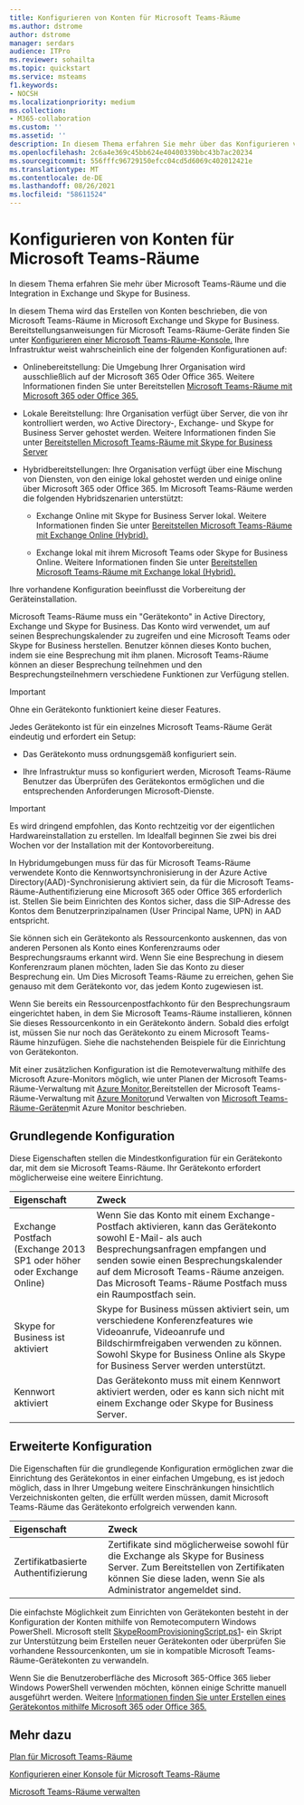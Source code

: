 ```yaml
---
title: Konfigurieren von Konten für Microsoft Teams-Räume
ms.author: dstrome
author: dstrome
manager: serdars
audience: ITPro
ms.reviewer: sohailta
ms.topic: quickstart
ms.service: msteams
f1.keywords:
- NOCSH
ms.localizationpriority: medium
ms.collection:
- M365-collaboration
ms.custom: ''
ms.assetid: ''
description: In diesem Thema erfahren Sie mehr über das Konfigurieren von Konten Microsoft Teams-Räume Konten in Exchange und Skype for Business.
ms.openlocfilehash: 2c6a4e369c45bb624e40400339bbc43b7ac20234
ms.sourcegitcommit: 556fffc96729150efcc04cd5d6069c402012421e
ms.translationtype: MT
ms.contentlocale: de-DE
ms.lasthandoff: 08/26/2021
ms.locfileid: "58611524"
---
```

# <a name="configure-accounts-for-microsoft-teams-rooms"></a>Konfigurieren von Konten für Microsoft Teams-Räume
 
In diesem Thema erfahren Sie mehr über Microsoft Teams-Räume und die Integration in Exchange und Skype for Business.
  
In diesem Thema wird das Erstellen von Konten beschrieben, die von Microsoft Teams-Räume in Microsoft Exchange und Skype for Business. Bereitstellungsanweisungen für Microsoft Teams-Räume-Geräte finden Sie unter [Konfigurieren einer Microsoft Teams-Räume-Konsole.](console.md) Ihre Infrastruktur weist wahrscheinlich eine der folgenden Konfigurationen auf:
  
- Onlinebereitstellung: Die Umgebung Ihrer Organisation wird ausschließlich auf der Microsoft 365 Oder Office 365. Weitere Informationen finden Sie unter Bereitstellen [Microsoft Teams-Räume mit Microsoft 365 oder Office 365.](with-office-365.md)
    
- Lokale Bereitstellung: Ihre Organisation verfügt über Server, die von ihr kontrolliert werden, wo Active Directory-, Exchange- und Skype for Business Server gehostet werden. Weitere Informationen finden Sie unter [Bereitstellen Microsoft Teams-Räume mit Skype for Business Server](with-skype-for-business-server-2015.md)
    
- Hybridbereitstellungen: Ihre Organisation verfügt über eine Mischung von Diensten, von den einige lokal gehostet werden und einige online über Microsoft 365 oder Office 365. Im Microsoft Teams-Räume werden die folgenden Hybridszenarien unterstützt:
    
  - Exchange Online mit Skype for Business Server lokal. Weitere Informationen finden Sie unter [Bereitstellen Microsoft Teams-Räume mit Exchange Online (Hybrid).](with-exchange-online.md)
    
  - Exchange lokal mit ihrem Microsoft Teams oder Skype for Business Online. Weitere Informationen finden Sie unter [Bereitstellen Microsoft Teams-Räume mit Exchange lokal (Hybrid).](with-exchange-on-premises.md)
    
Ihre vorhandene Konfiguration beeinflusst die Vorbereitung der Geräteinstallation.
  
Microsoft Teams-Räume muss ein "Gerätekonto" in Active Directory, Exchange und Skype for Business. Das Konto wird verwendet, um auf seinen Besprechungskalender zu zugreifen und eine Microsoft Teams oder Skype for Business herstellen. Benutzer können dieses Konto buchen, indem sie eine Besprechung mit ihm planen. Microsoft Teams-Räume können an dieser Besprechung teilnehmen und den Besprechungsteilnehmern verschiedene Funktionen zur Verfügung stellen.
  
> [!IMPORTANT]
> Ohne ein Gerätekonto funktioniert keine dieser Features. 
  
Jedes Gerätekonto ist für ein einzelnes Microsoft Teams-Räume Gerät eindeutig und erfordert ein Setup:
  
- Das Gerätekonto muss ordnungsgemäß konfiguriert sein.
    
- Ihre Infrastruktur muss so konfiguriert werden, Microsoft Teams-Räume Benutzer das Überprüfen des Gerätekontos ermöglichen und die entsprechenden Anforderungen Microsoft-Dienste.
    
> [!IMPORTANT]
> Es wird dringend empfohlen, das Konto rechtzeitig vor der eigentlichen Hardwareinstallation zu erstellen. Im Idealfall beginnen Sie zwei bis drei Wochen vor der Installation mit der Kontovorbereitung. 

In Hybridumgebungen muss für das für Microsoft Teams-Räume verwendete Konto die Kennwortsynchronisierung in der Azure Active Directory(AAD)-Synchronisierung aktiviert sein, da für die Microsoft Teams-Räume-Authentifizierung eine Microsoft 365 oder Office 365 erforderlich ist. Stellen Sie beim Einrichten des Kontos sicher, dass die SIP-Adresse des Kontos dem Benutzerprinzipalnamen (User Principal Name, UPN) in AAD entspricht. 
  
Sie können sich ein Gerätekonto als Ressourcenkonto auskennen, das von anderen Personen als Konto eines Konferenzraums oder Besprechungsraums erkannt wird. Wenn Sie eine Besprechung in diesem Konferenzraum planen möchten, laden Sie das Konto zu dieser Besprechung ein. Um Dies Microsoft Teams-Räume zu erreichen, gehen Sie genauso mit dem Gerätekonto vor, das jedem Konto zugewiesen ist.
  
Wenn Sie bereits ein Ressourcenpostfachkonto für den Besprechungsraum eingerichtet haben, in dem Sie Microsoft Teams-Räume installieren, können Sie dieses Ressourcenkonto in ein Gerätekonto ändern. Sobald dies erfolgt ist, müssen Sie nur noch das Gerätekonto zu einem Microsoft Teams-Räume hinzufügen. Siehe die nachstehenden Beispiele für die Einrichtung von Gerätekonton.
  
Mit einer zusätzlichen Konfiguration ist die Remoteverwaltung mithilfe des Microsoft Azure-Monitors möglich, wie unter Planen der Microsoft Teams-Räume-Verwaltung mit [Azure Monitor,](azure-monitor-plan.md)Bereitstellen der Microsoft Teams-Räume-Verwaltung mit [Azure Monitor](azure-monitor-deploy.md)und Verwalten von [Microsoft Teams-Räume-Geräten](azure-monitor-manage.md)mit Azure Monitor beschrieben. 
  
## <a name="basic-configuration"></a>Grundlegende Konfiguration

Diese Eigenschaften stellen die Mindestkonfiguration für ein Gerätekonto dar, mit dem sie Microsoft Teams-Räume. Ihr Gerätekonto erfordert möglicherweise eine weitere Einrichtung.
  
|**Eigenschaft**|**Zweck**|
|:-----|:-----|
|Exchange Postfach (Exchange 2013 SP1 oder höher oder Exchange Online)  <br/> |Wenn Sie das Konto mit einem Exchange-Postfach aktivieren, kann das Gerätekonto sowohl E-Mail- als auch Besprechungsanfragen empfangen und senden sowie einen Besprechungskalender auf dem Microsoft Teams-Räume anzeigen. Das Microsoft Teams-Räume Postfach muss ein Raumpostfach sein.  <br/> |
|Skype for Business ist aktiviert  <br/> |Skype for Business müssen aktiviert sein, um verschiedene Konferenzfeatures wie Videoanrufe, Videoanrufe und Bildschirmfreigaben verwenden zu können. Sowohl Skype for Business Online als Skype for Business Server werden unterstützt.  <br/> |
|Kennwort aktiviert  <br/> |Das Gerätekonto muss mit einem Kennwort aktiviert werden, oder es kann sich nicht mit einem Exchange oder Skype for Business Server.  <br/> |
   
## <a name="advanced-configuration"></a>Erweiterte Konfiguration

Die Eigenschaften für die grundlegende Konfiguration ermöglichen zwar die Einrichtung des Gerätekontos in einer einfachen Umgebung, es ist jedoch möglich, dass in Ihrer Umgebung weitere Einschränkungen hinsichtlich Verzeichniskonten gelten, die erfüllt werden müssen, damit Microsoft Teams-Räume das Gerätekonto erfolgreich verwenden kann.
  
|**Eigenschaft**|**Zweck**|
|:-----|:-----|
|Zertifikatbasierte Authentifizierung  <br/> |Zertifikate sind möglicherweise sowohl für die Exchange als Skype for Business Server. Zum Bereitstellen von Zertifikaten können Sie diese laden, wenn Sie als Administrator angemeldet sind.  <br/> |
   
Die einfachste Möglichkeit zum Einrichten von Gerätekonten besteht in der Konfiguration der Konten mithilfe von Remotecomputern Windows PowerShell. Microsoft stellt [SkypeRoomProvisioningScript.ps1](https://go.microsoft.com/fwlink/?linkid=870105)- ein Skript zur Unterstützung beim Erstellen neuer Gerätekonten oder überprüfen Sie vorhandene Ressourcenkonten, um sie in kompatible Microsoft Teams-Räume-Gerätekonten zu verwandeln.
  
Wenn Sie die Benutzeroberfläche des Microsoft 365-Office 365 lieber Windows PowerShell verwenden möchten, können einige Schritte manuell ausgeführt werden. Weitere [Informationen finden Sie unter Erstellen eines Gerätekontos mithilfe Microsoft 365 oder Office 365.](/surface-hub/create-a-device-account-using-office-365)
  
## <a name="see-also"></a>Mehr dazu

[Plan für Microsoft Teams-Räume](rooms-plan.md)
  
[Konfigurieren einer Konsole für Microsoft Teams-Räume](console.md)
  
[Microsoft Teams-Räume verwalten](rooms-manage.md)